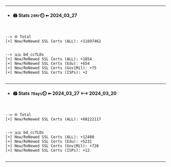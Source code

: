 

---
- #### 🖨️ **Stats** `24Hr`⏲️ ➼ 2024_03_27
```console


--> 🌐 Total
[+] New/ReNewed SSL Certs (ALL): +11697462


--> 🇧🇩 bd_ccTLDs
[+] New/ReNewed SSL Certs (ALL): +1854
[+] New/ReNewed SSL Certs (Edu): +654
[+] New/ReNewed SSL Certs (Gov|Mil): +75
[+] New/ReNewed SSL Certs (ISPs): +2


```

---
- #### 🖨️ **Stats** `7Days`⏲️ ➼ 2024_03_27 <--> 2024_03_20
```console


--> 🌐 Total
[+] New/ReNewed SSL Certs (ALL): +68222117


--> 🇧🇩 bd_ccTLDs
[+] New/ReNewed SSL Certs (ALL): +12480
[+] New/ReNewed SSL Certs (Edu): +5231
[+] New/ReNewed SSL Certs (Gov|Mil): +728
[+] New/ReNewed SSL Certs (ISPs): +12


```

---

